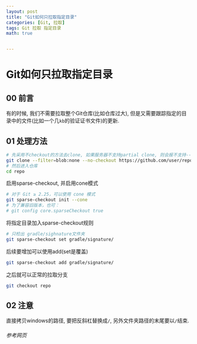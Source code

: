 ```yaml
---
layout: post
title: "Git如何只拉取指定目录"
categories: [Git, 拉取]
tags: Git 拉取 指定目录
math: true


---
```


# Git如何只拉取指定目录

## 00 前言

有的时候, 我们不需要拉取整个Git仓库(比如仓库过大), 但是又需要跟踪指定的目录中的文件(比如一个几`kb`的验证证书文件)的更新.

## 01 处理方法

```bash
# 先采用不checkout的方法去clone, 如果服务器不支持partial clone, 则会报不支持--filter, 无视即可
git clone --filter=blob:none --no-checkout https://github.com/user/repo.git
# 然后进入仓库
cd repo
```

启用sparse-checkout, 并启用cone模式

```bash
# 对于 Git ≥ 2.25，可以使用 cone 模式
git sparse-checkout init --cone
# 为了兼容旧版本，也可：
# git config core.sparseCheckout true
```

将指定目录加入sparse-checkout规则

```bash
# 只检出 gradle/sighnature文件夹
git sparse-checkout set gradle/signature/
```

后续要增加可以使用add(set是覆盖)

```bash
git sparse-checkout add gradle/signature/
```

之后就可以正常的拉取分支

```bash
git checkout repo
```

## 02 注意

直接拷贝windows的路径, 要把反斜杠替换成`/`, 另外文件夹路径的末尾要以`/`结束.

###### 参考网页
